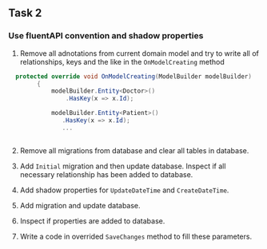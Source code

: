 ## Task 2

### Use fluentAPI convention and shadow properties

1. Remove all adnotations from current domain model and try to write all of relationships, keys and the like in the `OnModelCreating` method

```cs
  protected override void OnModelCreating(ModelBuilder modelBuilder)
        {
            modelBuilder.Entity<Doctor>()
                .HasKey(x => x.Id);

            modelBuilder.Entity<Patient>()
               .HasKey(x => x.Id);
               ...
               
```

2. Remove all migrations from database and clear all tables in database.

3. Add `Initial` migration and then update database. Inspect if all necessary relationship has been added to database.

4. Add shadow properties for `UpdateDateTime` and `CreateDateTime`.

5. Add migration and update database.

6. Inspect if properties are added to database.

7. Write a code in overrided `SaveChanges` method to fill these parameters.
